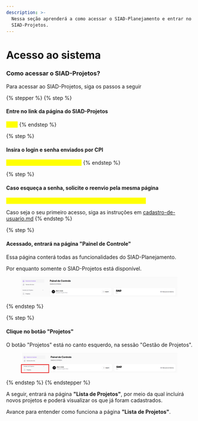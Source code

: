 ```yaml
---
description: >-
  Nessa seção aprenderá a como acessar o SIAD-Planejamento e entrar no módulo
  SIAD-Projetos.
---
```


# Acesso ao sistema

### Como acessar o SIAD-Projetos?

Para acessar ao SIAD-Projetos, siga os passos a seguir

{% stepper %}
{% step %}
#### Entre no link da página do SIAD-Projetos

<mark style="color:yellow;">Link:</mark>
{% endstep %}

{% step %}
#### Insira o login e senha enviados por CPI

<mark style="color:yellow;">Imagem da página de cadastro</mark>
{% endstep %}

{% step %}
#### Caso esqueça a senha, solicite o reenvio pela mesma página

<mark style="color:yellow;">Imagem da página de cadastro com o botão para reenvio</mark>

Caso seja o seu primeiro acesso, siga as instruções em [cadastro-de-usuario.md](cadastro-de-usuario.md "mention")
{% endstep %}

{% step %}
#### Acessado, entrará na página "Painel de Controle"

Essa página conterá todas as funcionalidades do SIAD-Planejamento.&#x20;

Por enquanto somente o SIAD-Projetos está disponível.&#x20;

<figure><img src="../../.gitbook/assets/image (1) (1) (1) (1) (1) (1).png" alt=""><figcaption></figcaption></figure>
{% endstep %}

{% step %}
#### Clique no botão "Projetos"

O botão "Projetos" está no canto esquerdo, na sessão "Gestão de Projetos".&#x20;

<figure><img src="../../.gitbook/assets/Captura de tela 2025-03-24 113128.png" alt=""><figcaption></figcaption></figure>
{% endstep %}
{% endstepper %}

A seguir, entrará na página **"Lista de Projetos"**, por meio da qual incluirá novos projetos e poderá visualizar os que já foram cadastrados.&#x20;

Avance para entender como funciona a página **"Lista de Projetos"**.&#x20;
